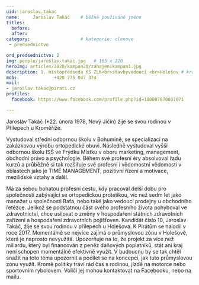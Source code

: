 ```yaml
---
uid: jaroslav.takac
name:     Jaroslav Takáč 	# běžně používáné jméno
titles:
  before: 
  after:
category:                   # kategorie: clenove
 - predsednictvo

ord_predsednictvo: 2
img: people/jaroslav-takac.jpg   # 165 x 220
heroImg: articles/2020/kampan20/zahajenikampan1.jpg
description: 1. místopředseda KS ZLK<br>stavbyvedoucí <br>Holešov # kratký popis, max 160 znaků
mob:			  +420 775 047 374
mail:
- jaroslav.takac@pirati.cz
profiles:
  facebook: https://www.facebook.com/profile.php?id=100007870037071

---
```


Jaroslav Takáč (*22. února 1978, Nový Jičín) žije se svou rodinou v Přílepech u Kroměříže.

Vystudoval střední odbornou školu v Bohumíně, se specializací na zakázkovou výrobu ortopedické obuvi. Následně vystudoval vyšší odbornou školu ISŠ ve Frýdku Místku v oboru marketing, management, obchodní právo a psychologie. Během své profesní éry absolvoval řadu kurzů a průběžně si tak rozšiřuje své profesní i vědomostní vědomosti v oblastech jako je TIME MANAGEMENT, pozitivní řízení a motivace, mezilidské vztahy a další.

Má za sebou bohatou profesní cestu, kdy pracoval delší dobu pro společnosti zabývající se ortopedickou protetikou, víc než sedm let jako manažer u společnosti Baťa, nebo také jako vedoucí prodejny u obchodního řetězce. Jelikož se podstatnou část svého profesního života pohyboval ve zdravotnictví, chce usilovat o změny v hospodaření státních zdravotních zařízení a hospodaření zdravotních pojišťoven.
Kandidát číslo 10, Jaroslav Takáč, žije se svou rodinou v přílepech u Holešova. K Pirátům se nalodil v roce 2017. Momentálně se nejvíce zajímá o průmyslovou zónu v Holešově, která je naprosto nevyužitá. Upozorňuje na to, že projekt za více než miliardu, který byl financován z peněz daňových poplatníků, stát ani kraj není schopen momentálně efektivně využít. V budoucnu by se tak chtěl snažit na toto téma upozornit a podílet se na koncepci, jak tuto průmyslovou zónu využít. Kromě politiky tráví rád čas s rodinou, jízdě na motorce nebo sportovním rybolovem. 
Voliči jej mohou kontaktovat na Facebooku, nebo na mailu. 
